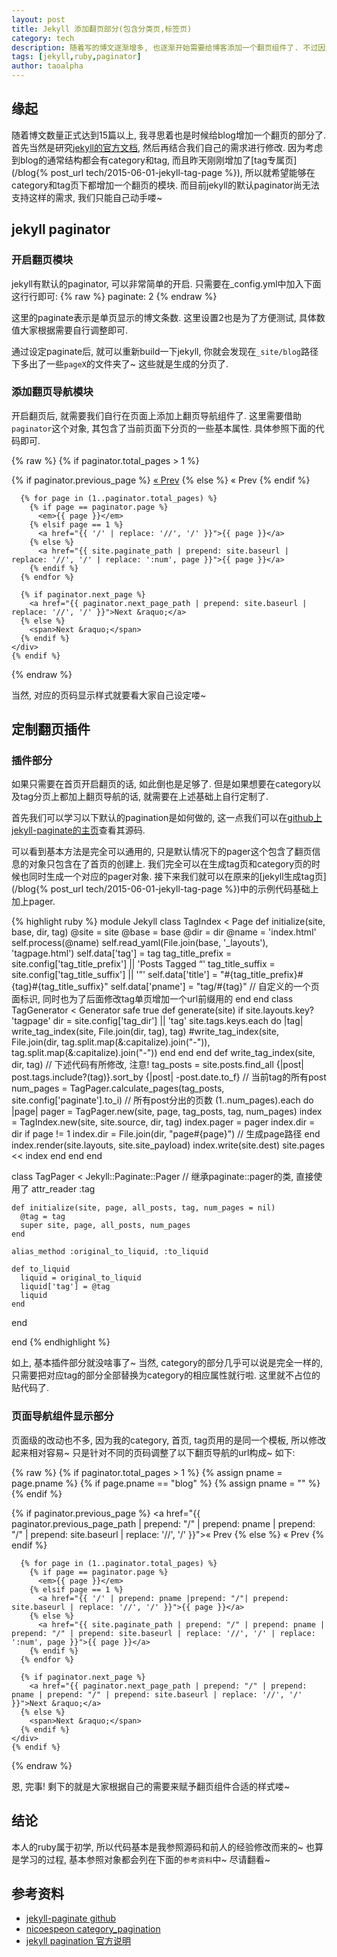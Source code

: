 ```yaml
---
layout: post
title: Jekyll 添加翻页部分(包含分类页,标签页)
category: tech 
description: 随着写的博文逐渐增多, 也逐渐开始需要给博客添加一个翻页组件了. 不过因为jekyll目前默认的paginator只支持博客首页, 在其他页面都是无效的, 所以需要自己动手, 丰衣足食喽...
tags: [jekyll,ruby,paginator] 
author: taoalpha
---
```


## 缘起

随着博文数量正式达到15篇以上, 我寻思着也是时候给blog增加一个翻页的部分了.  首先当然是研究[jekyll的官方文档](http://jekyllrb.com/docs/pagination/), 然后再结合我们自己的需求进行修改. 因为考虑到blog的通常结构都会有category和tag, 而且昨天刚刚增加了[tag专属页](/blog{% post_url tech/2015-06-01-jekyll-tag-page %}), 所以就希望能够在category和tag页下都增加一个翻页的模块. 而目前jekyll的默认paginator尚无法支持这样的需求, 我们只能自己动手喽~

## jekyll paginator

### 开启翻页模块

jekyll有默认的paginator, 可以非常简单的开启. 只需要在_config.yml中加入下面这行行即可:
{% raw %}
paginate: 2
{% endraw %}

这里的paginate表示是单页显示的博文条数. 这里设置2也是为了方便测试, 具体数值大家根据需要自行调整即可.

通过设定paginate后, 就可以重新build一下jekyll, 你就会发现在`_site/blog`路径下多出了一些`pageX`的文件夹了~ 这些就是生成的分页了.

### 添加翻页导航模块

开启翻页后, 就需要我们自行在页面上添加上翻页导航组件了. 这里需要借助`paginator`这个对象, 其包含了当前页面下分页的一些基本属性. 具体参照下面的代码即可.

{% raw %}
    {% if paginator.total_pages > 1 %}
    <div class="pagination">
      {% if paginator.previous_page %}
        <a href="{{ paginator.previous_page_path | prepend: site.baseurl | replace: '//', '/' }}">&laquo; Prev</a>
      {% else %}
        <span>&laquo; Prev</span>
      {% endif %}
    
      {% for page in (1..paginator.total_pages) %}
        {% if page == paginator.page %}
          <em>{{ page }}</em>
        {% elsif page == 1 %}
          <a href="{{ '/' | replace: '//', '/' }}">{{ page }}</a>
        {% else %}
          <a href="{{ site.paginate_path | prepend: site.baseurl | replace: '//', '/' | replace: ':num', page }}">{{ page }}</a>
        {% endif %}
      {% endfor %}
    
      {% if paginator.next_page %}
        <a href="{{ paginator.next_page_path | prepend: site.baseurl | replace: '//', '/' }}">Next &raquo;</a>
      {% else %}
        <span>Next &raquo;</span>
      {% endif %}
    </div>
    {% endif %}
{% endraw %}

当然, 对应的页码显示样式就要看大家自己设定喽~

## 定制翻页插件

### 插件部分

如果只需要在首页开启翻页的话, 如此倒也是足够了. 但是如果想要在category以及tag分页上都加上翻页导航的话, 就需要在上述基础上自行定制了.

首先我们可以学习以下默认的pagination是如何做的, 这一点我们可以在[github上jekyll-paginate的主页](https://github.com/jekyll/jekyll-paginate/blob/master/lib/jekyll-paginate/pager.rb)查看其源码.

可以看到基本方法是完全可以通用的, 只是默认情况下的pager这个包含了翻页信息的对象只包含在了首页的创建上. 我们完全可以在生成tag页和category页的时候也同时生成一个对应的pager对象. 接下来我们就可以在原来的[jekyll生成tag页](/blog{% post_url tech/2015-06-01-jekyll-tag-page %})中的示例代码基础上加上pager.


{% highlight ruby %}
module Jekyll
  class TagIndex < Page
    def initialize(site, base, dir, tag)
      @site = site
      @base = base
      @dir = dir
      @name = 'index.html'
      self.process(@name)
      self.read_yaml(File.join(base, '_layouts'), 'tagpage.html')
      self.data['tag'] = tag
      tag_title_prefix = site.config['tag_title_prefix'] || 'Posts Tagged &ldquo;'
      tag_title_suffix = site.config['tag_title_suffix'] || '&rdquo;'
      self.data['title'] = "#{tag_title_prefix}#{tag}#{tag_title_suffix}"
      self.data['pname'] = "tag/#{tag}"
      // 自定义的一个页面标识, 同时也为了后面修改tag单页增加一个url前缀用的
    end
  end
  class TagGenerator < Generator
    safe true
    def generate(site)
      if site.layouts.key? 'tagpage'
        dir = site.config['tag_dir'] || 'tag'
        site.tags.keys.each do |tag|
          write_tag_index(site, File.join(dir, tag), tag)
          #write_tag_index(site, File.join(dir, tag.split.map(&:capitalize).join("-")), tag.split.map(&:capitalize).join("-"))
        end
      end
    end
    def write_tag_index(site, dir, tag)
      // 下述代码有所修改, 注意!
      tag_posts = site.posts.find_all {|post| post.tags.include?(tag)}.sort_by {|post| -post.date.to_f}
      // 当前tag的所有post
      num_pages = TagPager.calculate_pages(tag_posts, site.config['paginate'].to_i)
      // 所有post分出的页数
      (1..num_pages).each do |page|
        pager = TagPager.new(site, page, tag_posts, tag, num_pages)
        index = TagIndex.new(site, site.source, dir, tag)
        index.pager = pager
        index.dir = dir
        if page != 1
          index.dir = File.join(dir, "page#{page}")
          // 生成page路径
        end
        index.render(site.layouts, site.site_payload)
        index.write(site.dest)
        site.pages << index
      end
    end
  end

  class TagPager < Jekyll::Paginate::Pager
    // 继承paginate::pager的类, 直接使用了
    attr_reader :tag

    def initialize(site, page, all_posts, tag, num_pages = nil)
      @tag = tag
      super site, page, all_posts, num_pages
    end

    alias_method :original_to_liquid, :to_liquid

    def to_liquid
      liquid = original_to_liquid
      liquid['tag'] = @tag
      liquid
    end
  end

end
{% endhighlight %}

如上, 基本插件部分就没啥事了~ 当然, category的部分几乎可以说是完全一样的, 只需要把对应tag的部分全部替换为category的相应属性就行啦. 这里就不占位的贴代码了.

### 页面导航组件显示部分

页面级的改动也不多, 因为我的category, 首页, tag页用的是同一个模板, 所以修改起来相对容易~ 只是针对不同的页码调整了以下翻页导航的url构成~ 如下:

{% raw %}
    {% if paginator.total_pages > 1 %}
    {% assign pname = page.pname %}
    {% if page.pname == "blog" %}
      {% assign pname = "" %}
    {% endif %}
    <!-- pname就是我之前插件中加入的那个用来表明所属页面属性的, 顺带也故意写成了方便添加url的路径格式 -->
    <div class="pagination">
      {% if paginator.previous_page %}
        <a href="{{ paginator.previous_page_path | prepend: "/" | prepend: pname | prepend: "/" | prepend: site.baseurl | replace: '//', '/' }}">&laquo; Prev</a>
      {% else %}
        <span>&laquo; Prev</span>
      {% endif %}
    
      {% for page in (1..paginator.total_pages) %}
        {% if page == paginator.page %}
          <em>{{ page }}</em>
        {% elsif page == 1 %}
          <a href="{{ '/' | prepend: pname |prepend: "/"| prepend: site.baseurl | replace: '//', '/' }}">{{ page }}</a>
        {% else %}
          <a href="{{ site.paginate_path | prepend: "/" | prepend: pname | prepend: "/" | prepend: site.baseurl | replace: '//', '/' | replace: ':num', page }}">{{ page }}</a>
        {% endif %}
      {% endfor %}
    
      {% if paginator.next_page %}
        <a href="{{ paginator.next_page_path | prepend: "/" | prepend: pname | prepend: "/" | prepend: site.baseurl | replace: '//', '/' }}">Next &raquo;</a>
      {% else %}
        <span>Next &raquo;</span>
      {% endif %}
    </div>
    {% endif %}
{% endraw %}

恩, 完事! 剩下的就是大家根据自己的需要来赋予翻页组件合适的样式喽~

## 结论

本人的ruby属于初学, 所以代码基本是我参照源码和前人的经验修改而来的~ 也算是学习的过程, 基本参照对象都会列在下面的`参考资料`中~ 尽请翻看~

## 参考资料

- [jekyll-paginate github](https://github.com/jekyll/jekyll-paginate/)
- [nicoespeon category_pagination](https://github.com/nicoespeon/nicoespeon.github.io/blob/develop/_plugins/category_pagination.rb)
- [jekyll pagination 官方说明](http://jekyllrb.com/docs/pagination/)

